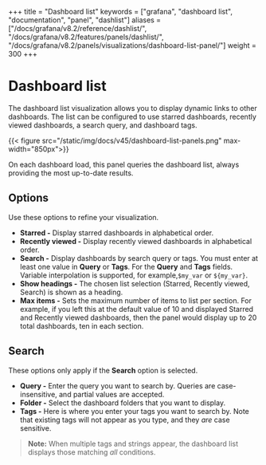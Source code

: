 +++
title = "Dashboard list"
keywords = ["grafana", "dashboard list", "documentation", "panel", "dashlist"]
aliases = ["/docs/grafana/v8.2/reference/dashlist/", "/docs/grafana/v8.2/features/panels/dashlist/", "/docs/grafana/v8.2/panels/visualizations/dashboard-list-panel/"]
weight = 300
+++

# Dashboard list

The dashboard list visualization allows you to display dynamic links to other dashboards. The list can be configured to use starred dashboards, recently viewed dashboards, a search query, and dashboard tags.

{{< figure src="/static/img/docs/v45/dashboard-list-panels.png" max-width="850px">}}

On each dashboard load, this panel queries the dashboard list, always providing the most up-to-date results.

## Options

Use these options to refine your visualization.

- **Starred -** Display starred dashboards in alphabetical order.
- **Recently viewed -** Display recently viewed dashboards in alphabetical order.
- **Search -** Display dashboards by search query or tags. You must enter at least one value in **Query** or **Tags**. For the **Query** and **Tags** fields. Variable interpolation is supported, for example,`$my_var` or `${my_var}`.
- **Show headings -** The chosen list selection (Starred, Recently viewed, Search) is shown as a heading.
- **Max items -** Sets the maximum number of items to list per section. For example, if you left this at the default value of 10 and displayed Starred and Recently viewed dashboards, then the panel would display up to 20 total dashboards, ten in each section.

## Search

These options only apply if the **Search** option is selected.

- **Query -** Enter the query you want to search by. Queries are case-insensitive, and partial values are accepted.
- **Folder -** Select the dashboard folders that you want to display.
- **Tags -** Here is where you enter your tags you want to search by. Note that existing tags will not appear as you type, and they _are_ case sensitive.

> **Note:** When multiple tags and strings appear, the dashboard list displays those matching _all_ conditions.
